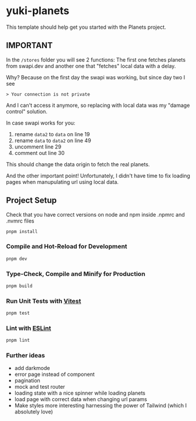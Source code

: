 # yuki-planets

This template should help get you started with the Planets project.

## IMPORTANT

In the `/stores` folder you will see 2 functions:
The first one fetches planets from swapi.dev and another one that "fetches" local data with a delay.

Why? Because on the first day the swapi was working, but since day two I see

    > Your connection is not private

And I can't access it anymore, so replacing with local data was my "damage control" solution.

In case swapi works for you:

1. rename `data2` to `data` on line 19
2. rename `data` to `data2` on line 49
3. uncomment line 29
4. comment out line 30

This should change the data origin to fetch the real planets.

And the other important point!
Unfortunately, I didn't have time to fix loading pages when manupulating url using local data.

## Project Setup

Check that you have correct versions on node and npm inside .npmrc and .nvmrc files

```sh
pnpm install
```

### Compile and Hot-Reload for Development

```sh
pnpm dev
```

### Type-Check, Compile and Minify for Production

```sh
pnpm build
```

### Run Unit Tests with [Vitest](https://vitest.dev/)

```sh
pnpm test
```

### Lint with [ESLint](https://eslint.org/)

```sh
pnpm lint
```

### Further ideas

- add darkmode
- error page instead of component
- pagination
- mock and test router
- loading state with a nice spinner while loading planets
- load page with correct data when changing url params
- Make styles more interesting harnessing the power of Tailwind (which I absolutely love)
